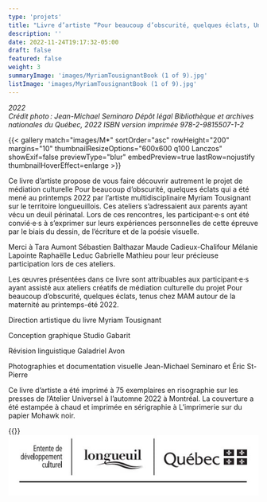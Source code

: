 ```yaml
---
type: 'projets'
title: "Livre d’artiste “Pour beaucoup d’obscurité, quelques éclats, Un projet de médiation culturelle”"
description: ''
date: 2022-11-24T19:17:32-05:00
draft: false
featured: false
weight: 3
summaryImage: 'images/MyriamTousignantBook (1 of 9).jpg'
listImage: 'images/MyriamTousignantBook (1 of 9).jpg'
---
```


_2022  
Crédit photo : Jean-Michael Seminaro 
Dépôt légal Bibliothèque et archives nationales du Québec, 2022 ISBN version imprimée 978-2-9815507-1-2_

{{< gallery match="images/M*" sortOrder="asc" rowHeight="200" margins="10" thumbnailResizeOptions="600x600 q100 Lanczos" showExif=false previewType="blur" embedPreview=true lastRow=nojustify thumbnailHoverEffect=enlarge >}}

Ce livre d’artiste propose de vous faire découvrir autrement le projet de médiation culturelle Pour beaucoup d’obscurité, quelques éclats qui a été mené au printemps 2022 par l’artiste multidisciplinaire Myriam Tousignant sur le territoire longueuillois. Ces ateliers s’adressaient aux parents ayant vécu un deuil périnatal. Lors de ces rencontres, les participant·e·s ont été convié·e·s à s’exprimer sur leurs expériences personnelles de cette épreuve par le biais du dessin, de l’écriture et de la poésie visuelle.  

Merci à Tara Aumont Sébastien Balthazar Maude Cadieux-Chalifour Mélanie Lapointe Raphaëlle Leduc Gabrielle Mathieu pour leur précieuse participation lors de ces ateliers. 

Les œuvres présentées dans ce livre sont attribuables aux participant·e·s ayant assisté aux ateliers créatifs de médiation culturelle du projet Pour beaucoup d’obscurité, quelques éclats, tenus chez MAM autour de la maternité au printemps-été 2022. 

Direction artistique du livre Myriam Tousignant 

Conception graphique Studio Gabarit  

Révision linguistique Galadriel Avon  

Photographies et documentation visuelle Jean-Michael Seminaro et Éric St-Pierre  

Ce livre d’artiste a été imprimé à 75 exemplaires en risographie sur les presses de l’Atelier Universel à l’automne 2022 à Montréal. La couverture a été estampée à chaud et imprimée en sérigraphie à L’imprimerie sur du papier Mohawk noir. 

{{<partnerlink src="images/logo-mam.png" href="https://www.mam.qc.ca" alt="MAM">}}
![Développement culturel](images/entente-development-culturel.jpg)
